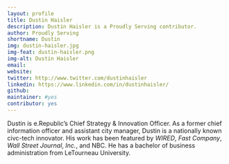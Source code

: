 ```yaml
---
layout: profile
title: Dustin Haisler
description: Dustin Haisler is a Proudly Serving contributor.
author: Proudly Serving
shortname: Dustin
img: dustin-haisler.jpg
img-feat: dustin-haisler.png
img-alt: Dustin Haisler
email: 
website: 
twitter: http://www.twitter.com/dustinhaisler
linkedin: https://www.linkedin.com/in/dustinhaisler/
github: 
maintainer: #yes
contributor: yes
---
```


Dustin is e.Republic’s Chief Strategy & Innovation Officer. As a former chief information officer and assistant city manager, Dustin is a nationally known civc-tech innovator. His work has been featured by *WIRED*, *Fast Company*, *Wall Street Journal*, *Inc.*, and NBC. He  has a bachelor of business administration from LeTourneau University. 
